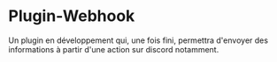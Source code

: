 # Plugin-Webhook
Un plugin en développement qui, une fois fini, permettra d'envoyer des informations à partir d'une action sur discord notamment. 
